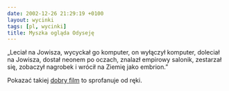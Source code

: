 ```yaml
---
date: 2002-12-26 21:29:19 +0100
layout: wycinki
tags: [pl, wycinki]
title: Myszka ogląda Odyseję
---
```


„Leciał na Jowisza, wycyckał go komputer, on wyłączył komputer, doleciał na Jowisza, dostał neonem po oczach, znalazł empirowy salonik, zestarzał się, zobaczył nagrobek i wrócił na Ziemię jako embrion.”

Pokazać takiej [dobry film](http://imdb.com/Title?0062622 'The Ultimate Trip') to sprofanuje od ręki.
